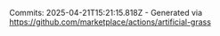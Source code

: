 Commits: 2025-04-21T15:21:15.818Z - Generated via https://github.com/marketplace/actions/artificial-grass
<br>
